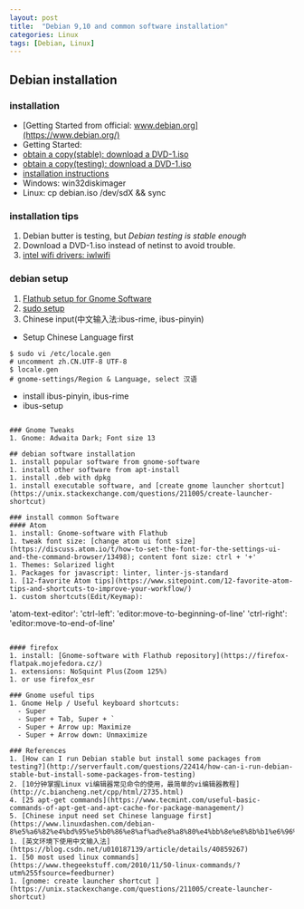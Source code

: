 ```yaml
---
layout: post
title:  "Debian 9,10 and common software installation"
categories: Linux
tags: [Debian, Linux]
---
```

## Debian installation
### installation
- [Getting Started from official: www.debian.org](https://www.debian.org/)
- Getting Started:
 - [obtain a copy(stable): download a DVD-1.iso](https://www.debian.org/distrib/)
 - [obtain a copy(testing): download a DVD-1.iso](https://cdimage.debian.org/cdimage/buster_di_alpha2/amd64/iso-dvd/)
- [installation instructions](https://www.debian.org/releases/stable/amd64/)
 - Windows: win32diskimager
 - Linux: cp debian.iso /dev/sdX && sync

### installation tips
1. Debian butter is testing, but *Debian testing is stable enough*
1. Download a DVD-1.iso instead of netinst to avoid trouble.
1. [intel wifi drivers: iwlwifi](https://packages.debian.org/jessie/firmware-iwlwifi)

### debian setup
1. [Flathub setup for Gnome Software](https://flatpak.org/setup/Debian/)
1. [sudo setup](https://wiki.debian.org/sudo)
1. Chinese input(中文输入法:ibus-rime, ibus-pinyin)
 - Setup Chinese Language first
```
$ sudo vi /etc/locale.gen
# uncomment zh.CN.UTF-8 UTF-8
$ locale.gen
# gnome-settings/Region & Language, select 汉语
```
 - install ibus-pinyin, ibus-rime
 - ibus-setup
```

### Gnome Tweaks
1. Gnome: Adwaita Dark; Font size 13

## debian software installation
1. install popular software from gnome-software
1. install other software from apt-install
1. install .deb with dpkg
1. install executable software, and [create gnome launcher shortcut](https://unix.stackexchange.com/questions/211005/create-launcher-shortcut)

### install common Software
#### Atom
1. install: Gnome-software with Flathub
1. tweak font size: [change atom ui font size](https://discuss.atom.io/t/how-to-set-the-font-for-the-settings-ui-and-the-command-browser/13498); content font size: ctrl + '+'
1. Themes: Solarized light
1. Packages for javascript: linter, linter-js-standard
1. [12-favorite Atom tips](https://www.sitepoint.com/12-favorite-atom-tips-and-shortcuts-to-improve-your-workflow/)
1. custom shortcuts(Edit/Keymap):
```
'atom-text-editor':
  'ctrl-left': 'editor:move-to-beginning-of-line'
  'ctrl-right': 'editor:move-to-end-of-line'
```

#### firefox
1. install: [Gnome-software with Flathub repository](https://firefox-flatpak.mojefedora.cz/)
1. extensions: NoSquint Plus(Zoom 125%)
1. or use firefox_esr

### Gnome useful tips
1. Gnome Help / Useful keyboard shortcuts:
  - Super
  - Super + Tab, Super + `
  - Super + Arrow up: Maximize
  - Super + Arrow down: Unmaximize

### References
1. [How can I run Debian stable but install some packages from testing?](http://serverfault.com/questions/22414/how-can-i-run-debian-stable-but-install-some-packages-from-testing)
2. [10分钟掌握Linux vi编辑器常见命令的使用，最简单的vi编辑器教程](http://c.biancheng.net/cpp/html/2735.html)
4. [25 apt-get commands](https://www.tecmint.com/useful-basic-commands-of-apt-get-and-apt-cache-for-package-management/)
5. [Chinese input need set Chinese language first](https://www.linuxdashen.com/debian-8%e5%a6%82%e4%bd%95%e5%b0%86%e8%af%ad%e8%a8%80%e4%bb%8e%e8%8b%b1%e6%96%87%e6%9b%b4%e6%94%b9%e4%b8%ba%e4%b8%ad%e6%96%87)
1. [英文环境下使用中文输入法](https://blog.csdn.net/u010187139/article/details/40859267)
1. [50 most used linux commands](https://www.thegeekstuff.com/2010/11/50-linux-commands/?utm%255fsource=feedburner)
1. [gnome: create launcher shortcut ](https://unix.stackexchange.com/questions/211005/create-launcher-shortcut)
